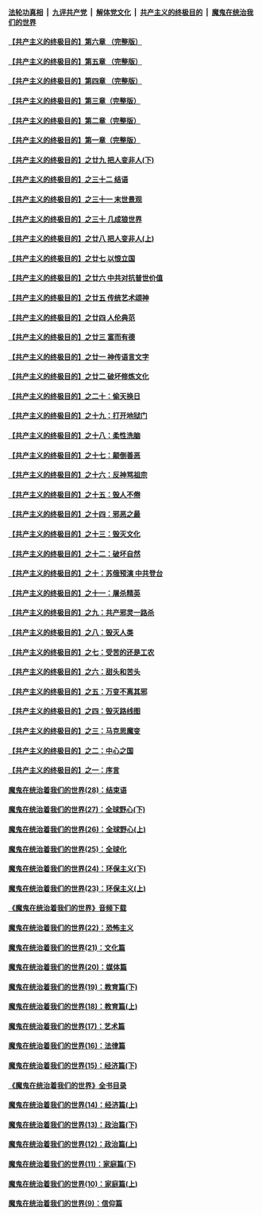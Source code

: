 ####  [法轮功真相](../../../../basic/blob/master/README.md?t=05272301) &nbsp;|&nbsp; [九评共产党](../../../../9ping.md/blob/master/README.md?t=05272301) &nbsp;|&nbsp; [解体党文化](../../../../jtdwh.md/blob/master/README.md?t=05272301)  &nbsp;|&nbsp; [共产主义的终极目的](../../../../gczydzjmd.md/blob/master/README.md?t=05272301) &nbsp;|&nbsp; [魔鬼在统治我们的世界](../../../../mgztzwmdsj.md/blob/master/README.md?t=05272301) 

#### [【共产主义的终极目的】第六章 （完整版）](../pages/nsc422/n11428913.md?t=05272301) 

#### [【共产主义的终极目的】第五章 （完整版）](../pages/nsc422/n11428912.md?t=05272301) 

#### [【共产主义的终极目的】第四章 （完整版）](../pages/nsc422/n11428907.md?t=05272301) 

#### [【共产主义的终极目的】第三章（完整版）](../pages/nsc422/n11428848.md?t=05272301) 

#### [【共产主义的终极目的】第二章（完整版）](../pages/nsc422/n11428831.md?t=05272301) 

#### [【共产主义的终极目的】第一章（完整版）](../pages/nsc422/n11417651.md?t=05272301) 

#### [【共产主义的终极目的】之廿九 把人变非人(下)](../pages/nsc422/n11344140.md?t=05272301) 

#### [【共产主义的终极目的】之三十二 结语](../pages/nsc422/n11360535.md?t=05272301) 

#### [【共产主义的终极目的】之三十一 末世景观](../pages/nsc422/n11351129.md?t=05272301) 

#### [【共产主义的终极目的】之三十 几成狼世界](../pages/nsc422/n11348280.md?t=05272301) 

#### [【共产主义的终极目的】之廿八 把人变非人(上)](../pages/nsc422/n11340492.md?t=05272301) 

#### [【共产主义的终极目的】之廿七 以恨立国](../pages/nsc422/n11336944.md?t=05272301) 

#### [【共产主义的终极目的】之廿六 中共对抗普世价值](../pages/nsc422/n11324785.md?t=05272301) 

#### [【共产主义的终极目的】之廿五 传统艺术颂神](../pages/nsc422/n11296396.md?t=05272301) 

#### [【共产主义的终极目的】之廿四 人伦典范](../pages/nsc422/n11296397.md?t=05272301) 

#### [【共产主义的终极目的】之廿三 富而有德](../pages/nsc422/n11283598.md?t=05272301) 

#### [【共产主义的终极目的】之廿一 神传语言文字](../pages/nsc422/n11263265.md?t=05272301) 

#### [【共产主义的终极目的】之廿二 破坏修炼文化](../pages/nsc422/n11245728.md?t=05272301) 

#### [【共产主义的终极目的】之二十：偷天换日](../pages/nsc422/n11238846.md?t=05272301) 

#### [【共产主义的终极目的】之十九：打开地狱门](../pages/nsc422/n11206376.md?t=05272301) 

#### [【共产主义的终极目的】之十八：柔性洗脑](../pages/nsc422/n11199994.md?t=05272301) 

#### [【共产主义的终极目的】之十七：颠倒善恶](../pages/nsc422/n11179782.md?t=05272301) 

#### [【共产主义的终极目的】之十六：反神骂祖宗](../pages/nsc422/n11166798.md?t=05272301) 

#### [【共产主义的终极目的】之十五：毁人不倦](../pages/nsc422/n11166792.md?t=05272301) 

#### [【共产主义的终极目的】之十四：邪恶之最](../pages/nsc422/n11150249.md?t=05272301) 

#### [【共产主义的终极目的】之十三：毁灭文化](../pages/nsc422/n11135227.md?t=05272301) 

#### [【共产主义的终极目的】之十二：破坏自然](../pages/nsc422/n11135214.md?t=05272301) 

#### [【共产主义的终极目的】之十：苏俄预演 中共登台](../pages/nsc422/n11118424.md?t=05272301) 

#### [【共产主义的终极目的】之十一：屠杀精英](../pages/nsc422/n11118442.md?t=05272301) 

#### [【共产主义的终极目的】之九：共产邪灵一路杀](../pages/nsc422/n11114139.md?t=05272301) 

#### [【共产主义的终极目的】之八：毁灭人类](../pages/nsc422/n11108503.md?t=05272301) 

#### [【共产主义的终极目的】之七：受苦的还是工农](../pages/nsc422/n11101809.md?t=05272301) 

#### [【共产主义的终极目的】之六：甜头和苦头](../pages/nsc422/n11096971.md?t=05272301) 

#### [【共产主义的终极目的】之五：万变不离其邪](../pages/nsc422/n11091285.md?t=05272301) 

#### [【共产主义的终极目的】之四：毁灭路线图](../pages/nsc422/n11086284.md?t=05272301) 

#### [【共产主义的终极目的】之三：马克思魔变](../pages/nsc422/n11061941.md?t=05272301) 

#### [【共产主义的终极目的】之二：中心之国](../pages/nsc422/n11047728.md?t=05272301) 

#### [【共产主义的终极目的】之一：序言](../pages/nsc422/n11086077.md?t=05272301) 

#### [魔鬼在统治着我们的世界(28)：结束语](../pages/nsc422/n10936246.md?t=05272301) 

#### [魔鬼在统治着我们的世界(27)：全球野心(下)](../pages/nsc422/n10928319.md?t=05272301) 

#### [魔鬼在统治着我们的世界(26)：全球野心(上)](../pages/nsc422/n10900318.md?t=05272301) 

#### [魔鬼在统治着我们的世界(25)：全球化](../pages/nsc422/n10788205.md?t=05272301) 

#### [魔鬼在统治着我们的世界(24)：环保主义(下)](../pages/nsc422/n10695307.md?t=05272301) 

#### [魔鬼在统治着我们的世界(23)：环保主义(上)](../pages/nsc422/n10688613.md?t=05272301) 

#### [《魔鬼在统治着我们的世界》音频下载](../pages/nsc422/n10635553.md?t=05272301) 

#### [魔鬼在统治着我们的世界(22)：恐怖主义](../pages/nsc422/n10614727.md?t=05272301) 

#### [魔鬼在统治着我们的世界(21)：文化篇](../pages/nsc422/n10597706.md?t=05272301) 

#### [魔鬼在统治着我们的世界(20)：媒体篇](../pages/nsc422/n10586579.md?t=05272301) 

#### [魔鬼在统治着我们的世界(19)：教育篇(下)](../pages/nsc422/n10564808.md?t=05272301) 

#### [魔鬼在统治着我们的世界(18)：教育篇(上)](../pages/nsc422/n10526970.md?t=05272301) 

#### [魔鬼在统治着我们的世界(17)：艺术篇](../pages/nsc422/n10499093.md?t=05272301) 

#### [魔鬼在统治着我们的世界(16)：法律篇](../pages/nsc422/n10485969.md?t=05272301) 

#### [魔鬼在统治着我们的世界(15)：经济篇(下)](../pages/nsc422/n10469975.md?t=05272301) 

#### [《魔鬼在统治着我们的世界》全书目录](../pages/nsc422/n10464261.md?t=05272301) 

#### [魔鬼在统治着我们的世界(14)：经济篇(上)](../pages/nsc422/n10457370.md?t=05272301) 

#### [魔鬼在统治着我们的世界(13)：政治篇(下)](../pages/nsc422/n10448270.md?t=05272301) 

#### [魔鬼在统治着我们的世界(12)：政治篇(上)](../pages/nsc422/n10444576.md?t=05272301) 

#### [魔鬼在统治着我们的世界(11)：家庭篇(下)](../pages/nsc422/n10440961.md?t=05272301) 

#### [魔鬼在统治着我们的世界(10)：家庭篇(上)](../pages/nsc422/n10435448.md?t=05272301) 

#### [魔鬼在统治着我们的世界(9)：信仰篇](../pages/nsc422/n10432159.md?t=05272301) 

